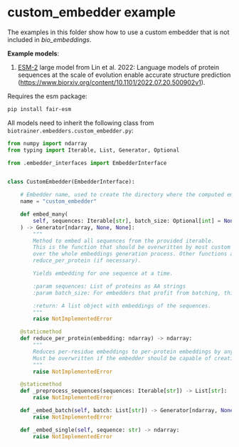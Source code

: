 # custom_embedder example

The examples in this folder show how to use a custom embedder that is not included in *bio_embeddings*.

**Example models**:
1. [ESM-2](https://github.com/facebookresearch/esm) large model from
Lin et al. 2022: Language models of protein sequences at the scale of evolution enable accurate structure prediction
(https://www.biorxiv.org/content/10.1101/2022.07.20.500902v1).

Requires the esm package:
```bash
pip install fair-esm
```

All models need to inherit the following class from `biotrainer.embedders.custom_embedder.py`:
```python
from numpy import ndarray
from typing import Iterable, List, Generator, Optional

from .embedder_interfaces import EmbedderInterface


class CustomEmbedder(EmbedderInterface):

    # Embedder name, used to create the directory where the computed embeddings are stored
    name = "custom_embedder"

    def embed_many(
        self, sequences: Iterable[str], batch_size: Optional[int] = None
    ) -> Generator[ndarray, None, None]:
        """
        Method to embed all sequences from the provided iterable.
        This is the function that should be overwritten by most custom embedders, because it allows full control
        over the whole embeddings generation process. Other functions are optional to use and overwrite, except
        reduce_per_protein (if necessary).

        Yields embedding for one sequence at a time.

        :param sequences: List of proteins as AA strings
        :param batch_size: For embedders that profit from batching, this is maximum number of AA per batch

        :return: A list object with embeddings of the sequences.
        """
        raise NotImplementedError

    @staticmethod
    def reduce_per_protein(embedding: ndarray) -> ndarray:
        """
        Reduces per-residue embeddings to per-protein embeddings by any chosen method (like mean/max).
        Must be overwritten if the embedder should be capable of creating such embeddings.
        """
        raise NotImplementedError

    @staticmethod
    def _preprocess_sequences(sequences: Iterable[str]) -> List[str]:
        raise NotImplementedError

    def _embed_batch(self, batch: List[str]) -> Generator[ndarray, None, None]:
        raise NotImplementedError

    def _embed_single(self, sequence: str) -> ndarray:
        raise NotImplementedError

```